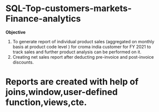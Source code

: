 # SQL-Top-customers-markets-Finance-analytics
**Objective**
1) To generate report of individual product sales (aggregated on monthly basis 
at product code level ) for croma india customer for FY 2021 to track sales 
and further product analysis can be performed on it.
 2) Creating net sales report after deducting pre-invoice and post-invoice discounts.

# Reports are created with help of joins,window,user-defined function,views,cte.
